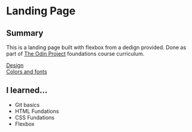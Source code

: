 # Landing Page

## Summary

This is a landing page built with flexbox from a dedign provided. Done as part of [The Odin Project](https://www.theodinproject.com/) foundations course curriculum.

[Design](Image-one_Full-design.png)  
[Colors and fonts](Image-two_Colors_and-fonts.png)

## I learned...

- Git basics
- HTML Fundations
- CSS Fundations
- Flexbox